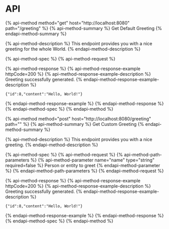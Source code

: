 # API

{% api-method method="get" host="http://localhost:8080" path="/greeting" %}
{% api-method-summary %}
Get Default Greeting
{% endapi-method-summary %}

{% api-method-description %}
This endpoint provides you with a nice greeting for the whole World.
{% endapi-method-description %}

{% api-method-spec %}
{% api-method-request %}

{% api-method-response %}
{% api-method-response-example httpCode=200 %}
{% api-method-response-example-description %}
Greeting successfully generated.
{% endapi-method-response-example-description %}

```
{"id":8,"content":"Hello, World!"}
```
{% endapi-method-response-example %}
{% endapi-method-response %}
{% endapi-method-spec %}
{% endapi-method %}

{% api-method method="post" host="http://localhost:8080/greeting" path="" %}
{% api-method-summary %}
Get Custom Greeting
{% endapi-method-summary %}

{% api-method-description %}
This endpoint provides you with a nice greeting.
{% endapi-method-description %}

{% api-method-spec %}
{% api-method-request %}
{% api-method-path-parameters %}
{% api-method-parameter name="name" type="string" required=false %}
Person or entity to greet
{% endapi-method-parameter %}
{% endapi-method-path-parameters %}
{% endapi-method-request %}

{% api-method-response %}
{% api-method-response-example httpCode=200 %}
{% api-method-response-example-description %}
Greeting successfully generated.
{% endapi-method-response-example-description %}

```
{"id":8,"content":"Hello, World!"}
```
{% endapi-method-response-example %}
{% endapi-method-response %}
{% endapi-method-spec %}
{% endapi-method %}

